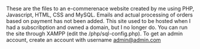 These are the files to an e-commerenace website created by me using PHP, Javascript, HTML, CSS and MySQL. 
Emails and actual processing of orders based on payment has not been added. 
This site used to be hosted when I had a subscribption and owned a domain, but I no longer do.
You can run the site through XAMPP (edit the /php/sql-config.php). To get an admin account, create an account with username admin@admin.com
